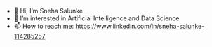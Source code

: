 - 👋 Hi, I’m Sneha Salunke
- 👀 I’m interested in Artificial Intelligence and Data Science
- 📫 How to reach me: https://www.linkedin.com/in/sneha-salunke-114285257

<!---
SnehaSalunke20/SnehaSalunke20 is a ✨ special ✨ repository because its `README.md` (this file) appears on your GitHub profile.
You can click the Preview link to take a look at your changes.
--->
